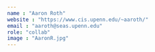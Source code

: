 ```yaml
---
name : "Aaron Roth"
website : "https://www.cis.upenn.edu/~aaroth/"
email : "aaroth@seas.upenn.edu"
role: "collab"
image : "AaronR.jpg"
---
```

